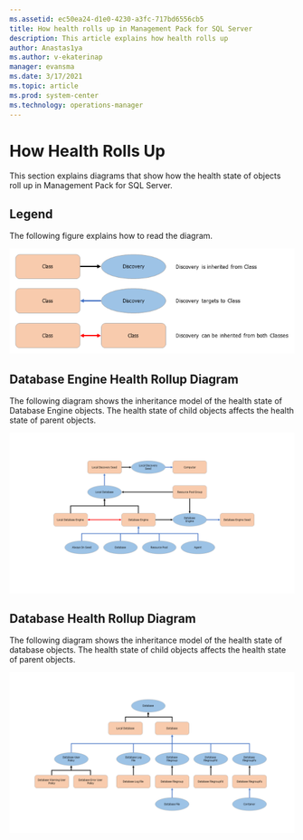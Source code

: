 ```yaml
---
ms.assetid: ec50ea24-d1e0-4230-a3fc-717bd6556cb5
title: How health rolls up in Management Pack for SQL Server
description: This article explains how health rolls up
author: Anastas1ya
ms.author: v-ekaterinap
manager: evansma
ms.date: 3/17/2021
ms.topic: article
ms.prod: system-center
ms.technology: operations-manager
---
```


# How Health Rolls Up

This section explains diagrams that show how the health state of objects roll up in Management Pack for SQL Server.

## Legend

The following figure explains how to read the diagram.

![Illustration of the Legend.](./media/sql-server-management-pack/health-rolls-up-legend.png)

## Database Engine Health Rollup Diagram

The following diagram shows the inheritance model of the health state of Database Engine objects. The health state of child objects affects the health state of parent objects.

![The Health diagram.](./media/sql-server-management-pack/health-rollup-diagram.png)

## Database Health Rollup Diagram

The following diagram shows the inheritance model of the health state of database objects. The health state of child objects affects the health state of parent objects.

![The Database diagram.](./media/sql-server-management-pack/database-health-rollup-diagram.png)
